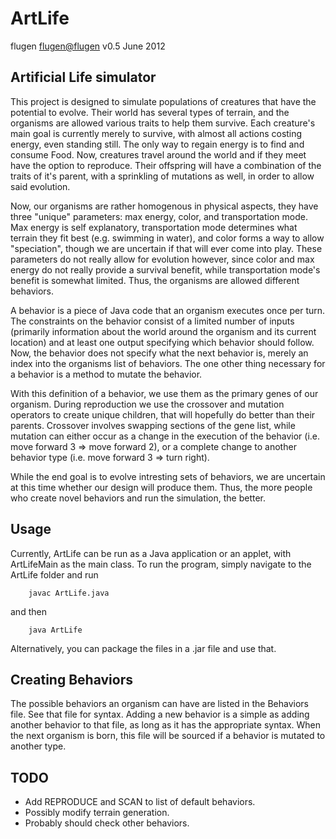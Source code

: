 ArtLife
=======
flugen <flugen@flugen>
v0.5 June 2012

Artificial Life simulator
-------------------------

This project is designed to simulate populations of creatures that have the potential to evolve.  Their world has several types of terrain, and the organisms are allowed various traits to help them survive.  Each creature's main goal is currently merely to survive, with almost all actions costing energy, even standing still.  The only way to regain energy is to find and consume Food. Now, creatures travel around the world and if they meet have the option to reproduce.  Their offspring will have a combination of the traits of it's parent, with a sprinkling of mutations as well, in order to allow said evolution.  

Now, our organisms are rather homogenous in physical aspects, they have three "unique" parameters: max energy, color, and transportation mode.  Max energy is self explanatory, transportation mode determines what terrain they fit best (e.g. swimming in water), and color forms a way to allow "speciation", though we are uncertain if that will ever come into play.  These parameters do not really allow for evolution however, since color and max energy do not really provide a survival benefit, while transportation mode's benefit is somewhat limited.  Thus, the organisms are allowed different behaviors.  

A behavior is a piece of Java code that an organism executes once per turn.  The constraints on the behavior consist of a limited number of inputs (primarily information about the world around the organism and its current location) and at least one output specifying which behavior should follow.  Now, the behavior does not specify what the next behavior is, merely an index into the organisms list of behaviors.  The one other thing necessary for a behavior is a method to mutate the behavior.

With this definition of a behavior, we use them as the primary genes of our organism.  During reproduction we use the crossover and mutation operators to create unique children, that will hopefully do better than their parents.  Crossover involves swapping sections of the gene list, while mutation can either occur as a change in the execution of the behavior (i.e. move forward 3 => move forward 2), or a complete change to another behavior type (i.e. move forward 3 => turn right).

While the end goal is to evolve intresting sets of behaviors, we are uncertain at this time whether our design will produce them.  Thus, the more people who create novel behaviors and run the simulation, the better.


Usage
-----

Currently, ArtLife can be run as a Java application or an applet, with ArtLifeMain as the main class.  To run the program, simply navigate to the ArtLife folder and run 

        javac ArtLife.java

and then 

        java ArtLife

Alternatively, you can package the files in a .jar file and use that.


Creating Behaviors
------------------

The possible behaviors an organism can have are listed in the Behaviors file.  See that file for syntax.  Adding a new behavior is a simple as adding another behavior to that file, as long as it has the appropriate syntax.  When the next organism is born, this file will be sourced if a behavior is mutated to another type.


TODO
----

- Add REPRODUCE and SCAN to list of default behaviors.
- Possibly modify terrain generation.
- Probably should check other behaviors.